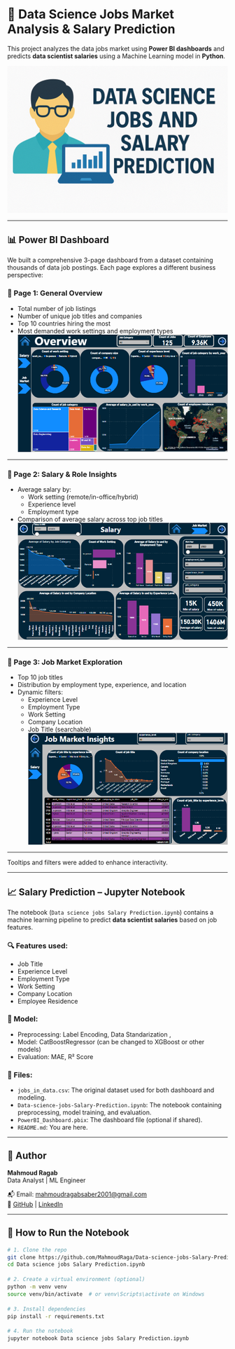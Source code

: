# 💼 Data Science Jobs Market Analysis & Salary Prediction

This project analyzes the data jobs market using **Power BI dashboards** and predicts **data scientist salaries** using a Machine Learning model in **Python**.

![](https://github.com/MahmoudRaga/Data-Science-Jobs-Market-Analysis-and-Salary-Prediction/blob/main/Cover.png)

---

## 📊 Power BI Dashboard

We built a comprehensive 3-page dashboard from a dataset containing thousands of data job postings. Each page explores a different business perspective:

### 🔹 Page 1: General Overview
- Total number of job listings
- Number of unique job titles and companies
- Top 10 countries hiring the most
- Most demanded work settings and employment types
![](https://github.com/MahmoudRaga/Data-Science-Jobs-Market-Analysis-and-Salary-Prediction/blob/main/Page1.png)
---
### 🔹 Page 2: Salary & Role Insights
- Average salary by:
  - Work setting (remote/in-office/hybrid)
  - Experience level
  - Employment type
- Comparison of average salary across top job titles
![](https://github.com/MahmoudRaga/Data-Science-Jobs-Market-Analysis-and-Salary-Prediction/blob/main/Page2.png)
---
### 🔹 Page 3: Job Market Exploration
- Top 10 job titles
- Distribution by employment type, experience, and location
- Dynamic filters:
  - Experience Level
  - Employment Type
  - Work Setting
  - Company Location
  - Job Title (searchable)
![](https://github.com/MahmoudRaga/Data-Science-Jobs-Market-Analysis-and-Salary-Prediction/blob/main/Page3.png)
---
Tooltips and filters were added to enhance interactivity.

---

## 📈 Salary Prediction – Jupyter Notebook

The notebook (`Data science jobs Salary Prediction.ipynb`) contains a machine learning pipeline to predict **data scientist salaries** based on job features.

### 🔍 Features used:
- Job Title
- Experience Level
- Employment Type
- Work Setting
- Company Location
- Employee Residence

### 🔧 Model:
- Preprocessing: Label Encoding, Data Standarization , 
- Model: CatBoostRegressor (can be changed to XGBoost or other models)
- Evaluation: MAE, R² Score

### 📁 Files:
- `jobs_in_data.csv`: The original dataset used for both dashboard and modeling.
- `Data-science-jobs-Salary-Prediction.ipynb`: The notebook containing preprocessing, model training, and evaluation.
- `PowerBI_Dashboard.pbix`: The dashboard file (optional if shared).
- `README.md`: You are here.

---

## 🙋 Author

**Mahmoud Ragab**  
Data Analyst | ML Engineer

📬 Email: mahmoudragabsaber2001@gmail.com  
🔗 [GitHub](https://github.com/MahmoudRaga) | [LinkedIn](https://www.linkedin.com/in/mahmoud-ragab-0842511b7/)

---

## 🚀 How to Run the Notebook

```bash
# 1. Clone the repo
git clone https://github.com/MahmoudRaga/Data-science-jobs-Salary-Prediction/blob/main/Data%20science%20jobs%20Salary%20Prediction.ipynb
cd Data science jobs Salary Prediction.ipynb

# 2. Create a virtual environment (optional)
python -m venv venv
source venv/bin/activate  # or venv\Scripts\activate on Windows

# 3. Install dependencies
pip install -r requirements.txt

# 4. Run the notebook
jupyter notebook Data science jobs Salary Prediction.ipynb

